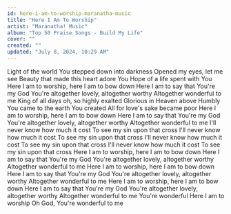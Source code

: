 ```yaml
---
id: here-i-am-to-worship-maranatha-music
title: "Here I Am To Worship"
artist: "Maranatha! Music"
album: "Top 50 Praise Songs - Build My Life"
cover: ""
created: ""
updated: "July 8, 2024, 10:29 AM"
---
```


Light of the world You stepped down into darkness
Opened my eyes, let me see
Beauty that made this heart adore You
Hope of a life spent with You
Here I am to worship, here I am to bow down
Here I am to say that You're my God
You're altogether lovely, altogether worthy
Altogether wonderful to me
King of all days oh, so highly exalted
Glorious in Heaven above
Humbly You came to the earth You created
All for love's sake became poor
Here I am to worship, here I am to bow down
Here I am to say that You're my God
You're altogether lovely, altogether worthy
Altogether wonderful to me
I'll never know how much it cost
To see my sin upon that cross
I'll never know how much it cost
To see my sin upon that cross
I'll never know how much it cost
To see my sin upon that cross
I'll never know how much it cost
To see my sin upon that cross
Here I am to worship, here I am to bow down
Here I am to say that You're my God
You're altogether lovely, altogether worthy
Altogether wonderful to me
Here I am to worship, here I am to bow down
Here I am to say that You're my God
You're altogether lovely, altogether worthy
Altogether wonderful to me
Here I am to worship, here I am to bow down
Here I am to say that You're my God
You're altogether lovely, altogether worthy
Altogether wonderful to me
You're wonderful
Here I am to worship
Oh God, You're wonderful to me